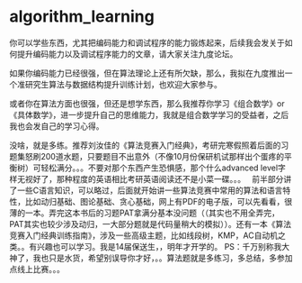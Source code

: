 ﻿# algorithm_learning

你可以学些东西，尤其把编码能力和调试程序的能力锻炼起来，后续我会发关于如何提升编码能力以及调试程序能力的文章，请大家关注九度论坛。

如果你编码能力已经很强，但在算法理论上还有所欠缺，那么，我拟在九度推出一个准研究生算法与数据结构提升训练计划，也欢迎大家参与。

或者你在算法方面也很强，但还是想学东西，那么我推荐你学习《组合数学》or《具体数学》，进一步提升自己的思维能力，我就是组合数学学习的受益者，之后我也会发自己的学习心得。

没啥，就是多练。推荐刘汝佳的《算法竞赛入门经典》，考研完寒假照着后面的习题集怒刷200道水题，只要题目不出意外（不像10月份保研机试那样出个蛋疼的平衡树）可轻松满分。。。不要对那个东西产生恐惧感，那个什么advanced level字样无视好了，那种程度的英语相比考研英语阅读还不是小菜一碟。。。
  前半部分讲了一些C语言知识，可以略过，后面就开始讲一些算法竞赛中常用的算法和语言特性，比如动归基础、图论基础、贪心基础，网上有PDF的电子版，可以先看看，很薄的一本。弄完这本书后的习题PAT拿满分基本没问题（（其实也不用全弄完，PAT其实也较少涉及动归，一大部分题就是代码量稍大的模拟））。还有一本《算法竞赛入门经典训练指南》，涉及一些高级主题，比如线段树，KMP，AC自动机之类。。有兴趣也可以学习。我是14届保送生，，明年才开学的。
PS：千万别称我大神了，我也只是水货，希望别误导你才好，。。算法题就是多练习，多总结，多参加点线上比赛。。。
